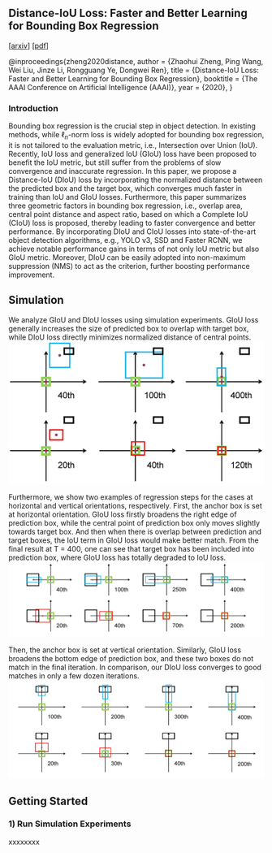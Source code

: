 ## Distance-IoU Loss: Faster and Better Learning for Bounding Box Regression 
[[arxiv](https://arxiv.org/abs/xx)] [[pdf](https://csdwren.github.io/papers/DIoU.pdf)]


@inproceedings{zheng2020distance,
  author    = {Zhaohui Zheng, Ping Wang, Wei Liu, Jinze Li, Rongguang Ye, Dongwei Ren},
  title     = {Distance-IoU Loss: Faster and Better Learning for Bounding Box Regression},
  booktitle = {The AAAI Conference on Artificial Intelligence (AAAI)},
   year      = {2020},
}

### Introduction
Bounding box regression is the crucial step in object detection. In existing methods, while $\ell_n$-norm loss is widely adopted for bounding box regression, it is not tailored to the evaluation metric, i.e., Intersection over Union (IoU). Recently, IoU loss and generalized IoU (GIoU) loss have been proposed to benefit the IoU metric, but still suffer from the problems of slow convergence and inaccurate regression. In this paper, we propose a Distance-IoU (DIoU) loss by incorporating the normalized distance between the predicted box and the target box, which converges much faster in training than IoU and GIoU losses. Furthermore, this paper summarizes three geometric factors in bounding box regression, i.e., overlap area, central point distance and aspect ratio, based on which a Complete IoU (CIoU) loss is proposed, thereby leading to faster convergence and better performance. By incorporating DIoU and CIoU losses into state-of-the-art object detection algorithms, e.g., YOLO v3, SSD and Faster RCNN, we achieve notable performance gains in terms of not only IoU metric but also GIoU metric. Moreover, DIoU can be easily adopted into non-maximum suppression (NMS) to act as the criterion, further boosting performance improvement.


## Simulation 
We analyze GIoU and DIoU losses using simulation experiments. GIoU loss generally increases the size of predicted box to overlap with target box, while DIoU loss directly minimizes normalized distance of central points. 
<img src="simulation_examples/diag.jpg" width="800px"/>

Furthermore, we show two examples of regression steps for the cases at horizontal and vertical orientations, respectively. 
First, the anchor box is set at horizontal orientation. GIoU loss firstly broadens the right edge of prediction box, while the
central point of prediction box only moves slightly towards target box. And then when there is overlap between prediction and
target boxes, the IoU term in GIoU loss would make better match. From the final result at T = 400, one can see that target box
has been included into prediction box, where GIoU loss has totally degraded to IoU loss. 
<img src="simulation_examples/horizontal.jpg" width="800px"/> 

Then, the anchor box is set at
vertical orientation. Similarly, GIoU loss broadens the bottom edge of prediction box, and these two boxes do not match in the
final iteration. In comparison, our DIoU loss converges to good matches in only a few dozen iterations.
<img src="simulation_examples/vertical.jpg" width="800px"/> 




## Getting Started

### 1) Run Simulation Experiments


xxxxxxxx


